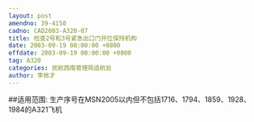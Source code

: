 ```yaml
---
layout: post
amendno: 39-4150
cadno: CAD2003-A320-07
title: 检查2号和3号紧急出口门开位保持机构
date: 2003-09-19 00:00:00 +0800
effdate: 2003-09-19 00:00:00 +0800
tag: A320
categories: 民航西南管理局适航处
author: 李栋才
---
```


##适用范围:
生产序号在MSN2005以内但不包括1716、1794、1859、1928、1984的A321飞机

